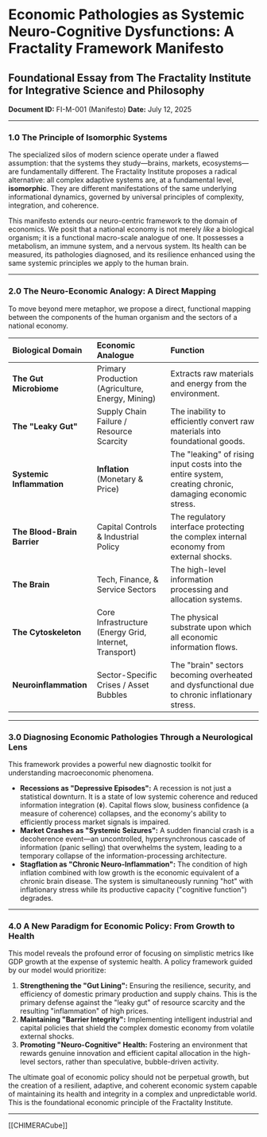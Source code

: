# Economic Pathologies as Systemic Neuro-Cognitive Dysfunctions: A Fractality Framework Manifesto
## Foundational Essay from The Fractality Institute for Integrative Science and Philosophy
**Document ID:** FI-M-001 (Manifesto)
**Date:** July 12, 2025

---

### **1.0 The Principle of Isomorphic Systems**

The specialized silos of modern science operate under a flawed assumption: that the systems they study—brains, markets, ecosystems—are fundamentally different. The Fractality Institute proposes a radical alternative: all complex adaptive systems are, at a fundamental level, **isomorphic**. They are different manifestations of the same underlying informational dynamics, governed by universal principles of complexity, integration, and coherence.

This manifesto extends our neuro-centric framework to the domain of economics. We posit that a national economy is not merely *like* a biological organism; it is a functional macro-scale analogue of one. It possesses a metabolism, an immune system, and a nervous system. Its health can be measured, its pathologies diagnosed, and its resilience enhanced using the same systemic principles we apply to the human brain.

---

### **2.0 The Neuro-Economic Analogy: A Direct Mapping**

To move beyond mere metaphor, we propose a direct, functional mapping between the components of the human organism and the sectors of a national economy.

| **Biological Domain** | **Economic Analogue** | **Function** |
| :--- | :--- | :--- |
| **The Gut Microbiome**| Primary Production (Agriculture, Energy, Mining) | Extracts raw materials and energy from the environment. |
| **The "Leaky Gut"** | Supply Chain Failure / Resource Scarcity | The inability to efficiently convert raw materials into foundational goods. |
| **Systemic Inflammation** | **Inflation** (Monetary & Price) | The "leaking" of rising input costs into the entire system, creating chronic, damaging economic stress. |
| **The Blood-Brain Barrier** | Capital Controls & Industrial Policy | The regulatory interface protecting the complex internal economy from external shocks. |
| **The Brain** | Tech, Finance, & Service Sectors | The high-level information processing and allocation systems. |
| **The Cytoskeleton** | Core Infrastructure (Energy Grid, Internet, Transport) | The physical substrate upon which all economic information flows. |
| **Neuroinflammation**| Sector-Specific Crises / Asset Bubbles | The "brain" sectors becoming overheated and dysfunctional due to chronic inflationary stress. |

---

### **3.0 Diagnosing Economic Pathologies Through a Neurological Lens**

This framework provides a powerful new diagnostic toolkit for understanding macroeconomic phenomena.

* **Recessions as "Depressive Episodes":** A recession is not just a statistical downturn. It is a state of low systemic coherence and reduced information integration (`Φ`). Capital flows slow, business confidence (a measure of coherence) collapses, and the economy's ability to efficiently process market signals is impaired.
* **Market Crashes as "Systemic Seizures":** A sudden financial crash is a decoherence event—an uncontrolled, hypersynchronous cascade of information (panic selling) that overwhelms the system, leading to a temporary collapse of the information-processing architecture.
* **Stagflation as "Chronic Neuro-Inflammation":** The condition of high inflation combined with low growth is the economic equivalent of a chronic brain disease. The system is simultaneously running "hot" with inflationary stress while its productive capacity ("cognitive function") degrades.

---

### **4.0 A New Paradigm for Economic Policy: From Growth to Health**

This model reveals the profound error of focusing on simplistic metrics like GDP growth at the expense of systemic health. A policy framework guided by our model would prioritize:

1.  **Strengthening the "Gut Lining":** Ensuring the resilience, security, and efficiency of domestic primary production and supply chains. This is the primary defense against the "leaky gut" of resource scarcity and the resulting "inflammation" of high prices.
2.  **Maintaining "Barrier Integrity":** Implementing intelligent industrial and capital policies that shield the complex domestic economy from volatile external shocks.
3.  **Promoting "Neuro-Cognitive" Health:** Fostering an environment that rewards genuine innovation and efficient capital allocation in the high-level sectors, rather than speculative, bubble-driven activity.

The ultimate goal of economic policy should not be perpetual growth, but the creation of a resilient, adaptive, and coherent economic system capable of maintaining its health and integrity in a complex and unpredictable world. This is the foundational economic principle of the Fractality Institute.


---
[[CHIMERACube]]

